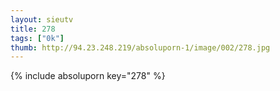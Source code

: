```yaml
--- 
layout: sieutv
title: 278
tags: ["0k"]
thumb: http://94.23.248.219/absoluporn-1/image/002/278.jpg
---
```

{% include absoluporn key="278" %} 
